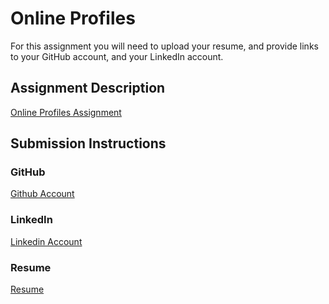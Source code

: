 # Online Profiles
For this assignment you will need to upload your resume, and provide links to your GitHub account, and your LinkedIn account.

## Assignment Description
[Online Profiles Assignment](https://education.launchcode.org/liftoff/assignments/online-profiles/)

## Submission Instructions
 
### GitHub
[Github Account](https://github.com/taman7771)
 
### LinkedIn
[Linkedin Account](https://www.linkedin.com/in/samuel-tekle/)

### Resume
[Resume](https://github.com/taman7771/liftoff-assignments/blob/master/C1-Online_Profiles/Resume_sam_liftoff_new.pdf)


